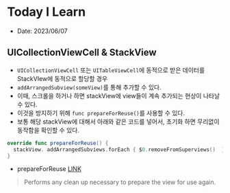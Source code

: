 # Today I Learn

- Date: 2023/06/07

## UICollectionViewCell & StackView

* `UICollectionViewCell` 또는 `UITableViewCell`에 동적으로 받은 데이터를 StackVIew에 동적으로 할당할 경우
* `addArrangedSubview(someView)`를 통해 추가할 수 있다.
* 이때, 스크롤을 하거나 하면 stackView에 view들이 계속 추가되는 현상이 나타날 수 있다.
* 이것을 방지하기 위해 `func prepareForReuse()`를 사용할 수 있다.
* 보통 해당 stackView에 대해서 아래와 같은 코드를 넣어서, 초기화 하면 무리없이 동작함을 확인할 수 있다.

```swift
override func prepareForReuse() {
  stackView. addArrangedSubviews.forEach { $0.removeFromSuperviews()  }
}
```

* prepareForReuse [LINK](https://developer.apple.com/documentation/uikit/uicollectionreusableview/1620141-prepareforreuse/)

> Performs any clean up necessary to prepare the view for use again.


